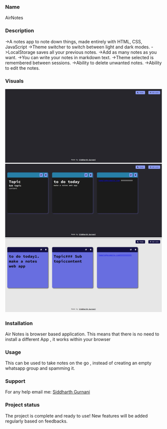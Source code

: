 ### Name

AirNotes

### Description
->A notes app to note down things, made entirely with HTML, CSS, JavaScript
->Theme switcher to switch between light and dark modes.
->LocalStorage saves all your previous notes.
->Add as many notes as you want.
->You can write your notes in markdown text.
->Theme selected is remembered between sessions.
->Ability to delete unwanted notes.
->Ability to edit the notes.


### Visuals
<img src="https://github.com/gurnanisiddharth/airNotes/blob/34071150f5fb8c69380fe8a0e275278619e480ca/Assets/Photo1.JPG">
<img src="https://github.com/gurnanisiddharth/airNotes/blob/34071150f5fb8c69380fe8a0e275278619e480ca/Assets/photo2.JPG">
<img src="https://github.com/gurnanisiddharth/airNotes/blob/44f148ab07e92569de5210332d67f3da19e5d658/Assets/photo3.JPG">

### Installation

Air Notes is browser based application. This means that there is no need to install a different App , it works within your browser

### Usage

This can be used to take notes on the go , instead of creating an empty whatsapp group and spamming it.

### Support

For any help email me: 
[Siddharth Gurnani](mailto:sidsunny24@gmail.com)

### Project status

The project is complete and ready to use!
New features will be added regularly based on feedbacks.
